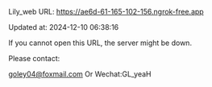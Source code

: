 Lily_web URL: https://ae6d-61-165-102-156.ngrok-free.app

Updated at: 2024-12-10 06:38:16

If you cannot open this URL, the server might be down.

Please contact: 

goley04@foxmail.com Or Wechat:GL_yeaH